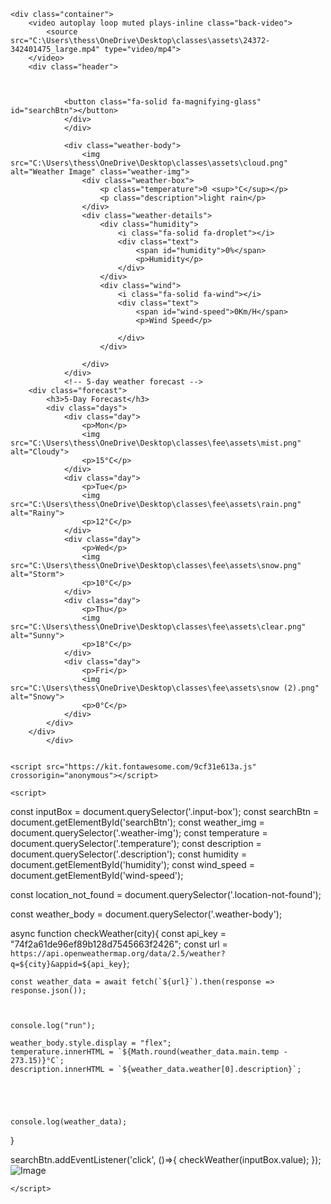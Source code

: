 <!DOCTYPE html>
<html lang="en">
<head>
    <meta charset="UTF-8">
    <meta http-equiv="X-UA-Compatible" content="IE=edge">
    <meta name="viewport" content="width=device-width, initial-scale=1.0">
    <title>Weather forecast app</title>
    <link rel="stylesheet" href="C:\Users\thess\OneDrive\Desktop\classes\fee\projectsyle.css">
</head>
<body>
    
    <div class="container">
        <video autoplay loop muted plays-inline class="back-video">
            <source src="C:\Users\thess\OneDrive\Desktop\classes\assets\24372-342401475_large.mp4" type="video/mp4">
        </video>
        <div class="header">
           


                <button class="fa-solid fa-magnifying-glass" id="searchBtn"></button>
                </div>
                </div>
          
                <div class="weather-body">
                    <img src="C:\Users\thess\OneDrive\Desktop\classes\assets\cloud.png" alt="Weather Image" class="weather-img">
                    <div class="weather-box">
                        <p class="temperature">0 <sup>°C</sup></p>
                        <p class="description">light rain</p>
                    </div>
                    <div class="weather-details">
                        <div class="humidity">
                            <i class="fa-solid fa-droplet"></i>
                            <div class="text">
                                <span id="humidity">0%</span>
                                <p>Humidity</p>
                            </div>
                        </div>
                        <div class="wind">
                            <i class="fa-solid fa-wind"></i>
                            <div class="text">
                                <span id="wind-speed">0Km/H</span>
                                <p>Wind Speed</p>
                                
                            </div>
                        </div>
                      
                    </div>
                </div>
                <!-- 5-day weather forecast -->
        <div class="forecast">
            <h3>5-Day Forecast</h3>
            <div class="days">
                <div class="day">
                    <p>Mon</p>
                    <img src="C:\Users\thess\OneDrive\Desktop\classes\fee\assets\mist.png" alt="Cloudy">
                    <p>15°C</p>
                </div>
                <div class="day">
                    <p>Tue</p>
                    <img src="C:\Users\thess\OneDrive\Desktop\classes\fee\assets\rain.png" alt="Rainy">
                    <p>12°C</p>
                </div>
                <div class="day">
                    <p>Wed</p>
                    <img src="C:\Users\thess\OneDrive\Desktop\classes\fee\assets\snow.png" alt="Storm">
                    <p>10°C</p>
                </div>
                <div class="day">
                    <p>Thu</p>
                    <img src="C:\Users\thess\OneDrive\Desktop\classes\fee\assets\clear.png" alt="Sunny">
                    <p>18°C</p>
                </div>
                <div class="day">
                    <p>Fri</p>
                    <img src="C:\Users\thess\OneDrive\Desktop\classes\fee\assets\snow (2).png" alt="Snowy">
                    <p>0°C</p>
                </div>
            </div>
        </div>
            </div>
                
   
    <script src="https://kit.fontawesome.com/9cf31e613a.js" crossorigin="anonymous"></script>

    <script>
const inputBox = document.querySelector('.input-box');
const searchBtn = document.getElementById('searchBtn');
const weather_img = document.querySelector('.weather-img');
const temperature = document.querySelector('.temperature');
const description = document.querySelector('.description');
const humidity = document.getElementById('humidity');
const wind_speed = document.getElementById('wind-speed');

const location_not_found = document.querySelector('.location-not-found');

const weather_body = document.querySelector('.weather-body');


async function checkWeather(city){
    const api_key = "74f2a61de96ef89b128d7545663f2426";
    const url = `https://api.openweathermap.org/data/2.5/weather?q=${city}&appid=${api_key}`;

    const weather_data = await fetch(`${url}`).then(response => response.json());



    console.log("run");
    
    weather_body.style.display = "flex";
    temperature.innerHTML = `${Math.round(weather_data.main.temp - 273.15)}°C`;
    description.innerHTML = `${weather_data.weather[0].description}`;





    console.log(weather_data);
}


searchBtn.addEventListener('click', ()=>{
    checkWeather(inputBox.value);
});
![Image](https://github.com/user-attachments/assets/ef2e0c0a-6575-4478-a517-9a0f4aa5385d)


    </script>
</body>
</html>



